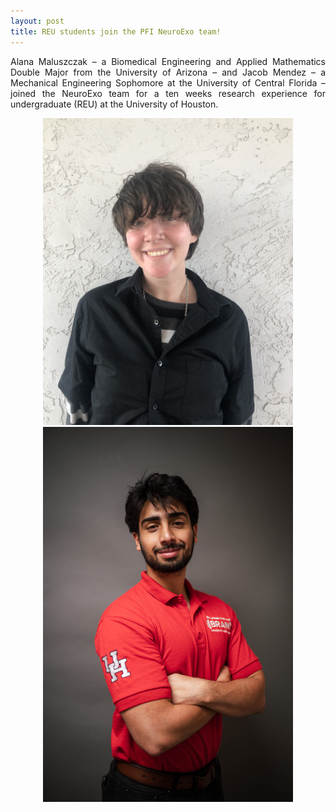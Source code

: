 ```yaml
---
layout: post
title: REU students join the PFI NeuroExo team!
---
```


<p align="justify"> Alana Maluszczak – a Biomedical Engineering and Applied Mathematics Double Major from the University of Arizona – and Jacob Mendez – a Mechanical Engineering Sophomore at the University of Central Florida – joined the NeuroExo team for a ten weeks research experience for undergraduate (REU) at the University of Houston. </p>

<div style="text-align:center"><img src="/photos/Alana.jpg" width="400" /></div>
<div style="text-align:center"><img src="/photos/Jacob.jpg" width="400" /></div>

